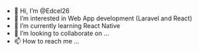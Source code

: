 - 👋 Hi, I’m @Edcel26
- 👀 I’m interested in  Web App development (Laravel and React)
- 🌱 I’m currently learning React Native
- 💞️ I’m looking to collaborate on ...
- 📫 How to reach me ...

<!---
Edcel26/Edcel26 is a ✨ special ✨ repository because its `README.md` (this file) appears on your GitHub profile.
You can click the Preview link to take a look at your changes.
--->
